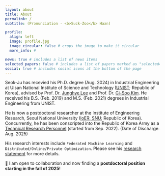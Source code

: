 ```yaml
---
layout: about
title: About
permalink: /
subtitle: (Pronunciation - <b>Suck-Zoo</b> Haan)

profile:
  align: left
  image: profile.jpg
  image_circular: false # crops the image to make it circular
  more_info: #

news: true # includes a list of news items
selected_papers: false # includes a list of papers marked as "selected={true}"
social: true # includes social icons at the bottom of the page
---
```


Seok-Ju has recevied his Ph.D. degree (Aug. 2024) in Industrial Engineering at Ulsan National Institute of Science and Technology ([UNIST](https://www.unist.ac.kr); Republic of Korea), advised by Prof. Dr. [Junghye Lee](https://d3mlab.snu.ac.kr/members/professor) and Prof. Dr. [Gi-Soo Kim](https://sdm.unist.ac.kr/members/). 
He received his B.S. (Feb. 2019) and M.S. (Feb. 2021) degrees in Industrial Engineering from UNIST.

He is now a postdoctoral researcher at the Institute of Engineering Research, Seoul National University ([IoER, SNU](https://ioer.snu.ac.kr); Republic of Korea).
Concurrently, he has been conscripted into the Republic of Korea Army as a [Technical Research Personnel](https://elaw.klri.re.kr/kor_service/jomunPrint.do?hseq=10572&cseq=235795) (started from Sep. 2022). (Date of Discharge: Aug. 2025)

His research interests include `Federated Machine Learning` and `Distributed/Online/Private Optimization`.
Please see his [research statement](https://drive.google.com/file/d/1WreSjvRIFLpz79-Xt0bu9Ab8vty1j7h7/view?usp=sharing) for more details. 

📢 I am open to collaboration and now finding a **postdoctoral position starting in the fall of 2025**!